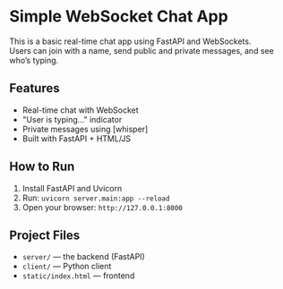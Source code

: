 # Simple WebSocket Chat App

This is a basic real-time chat app using FastAPI and WebSockets.  
Users can join with a name, send public and private messages, and see who’s typing.

## Features

- Real-time chat with WebSocket
- "User is typing..." indicator
- Private messages using [whisper]
- Built with FastAPI + HTML/JS

## How to Run

1. Install FastAPI and Uvicorn
2. Run: `uvicorn server.main:app --reload`
3. Open your browser: `http://127.0.0.1:8000`

## Project Files

- `server/` — the backend (FastAPI)
- `client/` — Python client
- `static/index.html` — frontend
